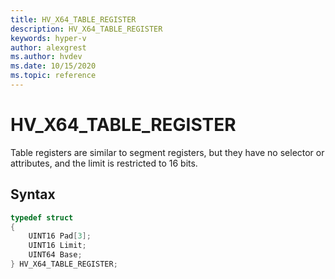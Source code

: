 ```yaml
---
title: HV_X64_TABLE_REGISTER
description: HV_X64_TABLE_REGISTER
keywords: hyper-v
author: alexgrest
ms.author: hvdev
ms.date: 10/15/2020
ms.topic: reference
---
```


# HV_X64_TABLE_REGISTER

Table registers are similar to segment registers, but they have no selector or attributes, and the limit is restricted to 16 bits.

## Syntax

```c
typedef struct
{
    UINT16 Pad[3];
    UINT16 Limit;
    UINT64 Base;
} HV_X64_TABLE_REGISTER;
 ```
